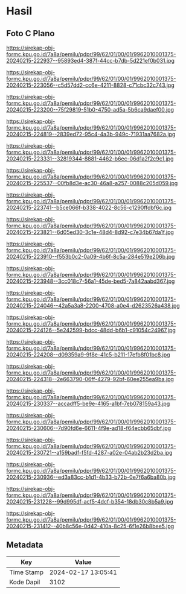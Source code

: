 # Hasil

## Foto C Plano

https://sirekap-obj-formc.kpu.go.id/7a8a/pemilu/pdpr/99/62/01/00/01/9962010001375-20240215-222937--95893ed4-387f-44cc-b7db-5d221ef0b031.jpg

https://sirekap-obj-formc.kpu.go.id/7a8a/pemilu/pdpr/99/62/01/00/01/9962010001375-20240215-223056--c5d57dd2-cc6e-4211-8828-c71cbc32c743.jpg

https://sirekap-obj-formc.kpu.go.id/7a8a/pemilu/pdpr/99/62/01/00/01/9962010001375-20240215-223200--75f29819-51b0-4750-ad5a-5b6ca9daef00.jpg

https://sirekap-obj-formc.kpu.go.id/7a8a/pemilu/pdpr/99/62/01/00/01/9962010001375-20240215-224819--2839ed72-95c4-4a3b-949c-71931aa7682a.jpg

https://sirekap-obj-formc.kpu.go.id/7a8a/pemilu/pdpr/99/62/01/00/01/9962010001375-20240215-223331--32819344-8881-4462-b6ec-06d1a2f2c9c1.jpg

https://sirekap-obj-formc.kpu.go.id/7a8a/pemilu/pdpr/99/62/01/00/01/9962010001375-20240215-225537--00fb8d3e-ac30-46a8-a257-0088c205d059.jpg

https://sirekap-obj-formc.kpu.go.id/7a8a/pemilu/pdpr/99/62/01/00/01/9962010001375-20240215-223741--b5ce066f-b338-4022-8c56-c1290ffdbf6c.jpg

https://sirekap-obj-formc.kpu.go.id/7a8a/pemilu/pdpr/99/62/01/00/01/9962010001375-20240215-223821--6d05ed30-3c1e-48d4-8d92-c7e34b67da1f.jpg

https://sirekap-obj-formc.kpu.go.id/7a8a/pemilu/pdpr/99/62/01/00/01/9962010001375-20240215-223910--f553b0c2-0a09-4b6f-8c5a-284e519e206b.jpg

https://sirekap-obj-formc.kpu.go.id/7a8a/pemilu/pdpr/99/62/01/00/01/9962010001375-20240215-223948--3cc018c7-56a1-45de-bed5-7a842aabd367.jpg

https://sirekap-obj-formc.kpu.go.id/7a8a/pemilu/pdpr/99/62/01/00/01/9962010001375-20240215-224046--42a5a3a8-2200-4708-a0e4-d2623526a438.jpg

https://sirekap-obj-formc.kpu.go.id/7a8a/pemilu/pdpr/99/62/01/00/01/9962010001375-20240215-224126--5e242599-bdcc-48dd-b6b1-c91054c24967.jpg

https://sirekap-obj-formc.kpu.go.id/7a8a/pemilu/pdpr/99/62/01/00/01/9962010001375-20240215-224208--d09359a9-9f8e-41c5-b211-17efb8f01bc8.jpg

https://sirekap-obj-formc.kpu.go.id/7a8a/pemilu/pdpr/99/62/01/00/01/9962010001375-20240215-224318--2e663790-06ff-4279-92bf-60ee255ea9ba.jpg

https://sirekap-obj-formc.kpu.go.id/7a8a/pemilu/pdpr/99/62/01/00/01/9962010001375-20240215-230337--accadff5-be9e-4165-a1bf-7eb078159a43.jpg

https://sirekap-obj-formc.kpu.go.id/7a8a/pemilu/pdpr/99/62/01/00/01/9962010001375-20240215-230606--7d90fd6e-6611-4f9e-ad18-f64ecbb65dbf.jpg

https://sirekap-obj-formc.kpu.go.id/7a8a/pemilu/pdpr/99/62/01/00/01/9962010001375-20240215-230721--a159badf-f5fd-4287-a02e-04ab2b23d2ba.jpg

https://sirekap-obj-formc.kpu.go.id/7a8a/pemilu/pdpr/99/62/01/00/01/9962010001375-20240215-230936--ed3a83cc-b1d1-4b33-b72b-0e7f6a6ba80b.jpg

https://sirekap-obj-formc.kpu.go.id/7a8a/pemilu/pdpr/99/62/01/00/01/9962010001375-20240215-231228--99d995df-acf5-4dcf-b354-18db30c8b5a9.jpg

https://sirekap-obj-formc.kpu.go.id/7a8a/pemilu/pdpr/99/62/01/00/01/9962010001375-20240215-231412--40b8c56e-0d42-410a-8c25-6f1e26b8bee5.jpg


## Metadata

| Key        | Value               |
| ---------- | ------------------- |
| Time Stamp | 2024-02-17 13:05:41 |
| Kode Dapil | 3102                |



